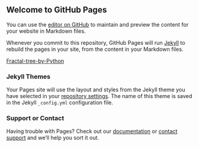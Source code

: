 ## Welcome to GitHub Pages

You can use the [editor on GitHub](https://github.com/harunshimanto/Fractal-tree-by-Python/edit/master/README.md) to maintain and preview the content for your website in Markdown files.

Whenever you commit to this repository, GitHub Pages will run [Jekyll](https://jekyllrb.com/) to rebuild the pages in your site, from the content in your Markdown files.


[Fractal-tree-by-Python](https://github.com/harunshimanto/Fractal-tree-by-Python/blob/master/FractalTree.png)

### Jekyll Themes

Your Pages site will use the layout and styles from the Jekyll theme you have selected in your [repository settings](https://github.com/harunshimanto/Fractal-tree-by-Python/settings). The name of this theme is saved in the Jekyll `_config.yml` configuration file.

### Support or Contact

Having trouble with Pages? Check out our [documentation](https://help.github.com/categories/github-pages-basics/) or [contact support](https://www.facebook.com/silicondioxide96) and we’ll help you sort it out.
